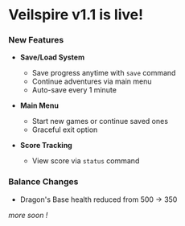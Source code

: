 # Veilspire v1.1 is live!

### New Features
- **Save/Load System**  
  - Save progress anytime with `save` command  
  - Continue adventures via main menu  
  - Auto-save every 1 minute

- **Main Menu**  
  - Start new games or continue saved ones  
  - Graceful exit option  

- **Score Tracking**  
  - View score via `status` command  

### Balance Changes 
  - Dragon's Base health reduced from 500 → 350  

*more soon !*